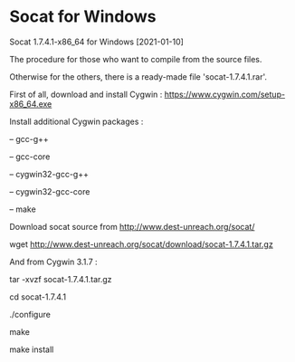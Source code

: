# Socat for Windows
Socat 1.7.4.1-x86_64 for Windows
[2021-01-10]

The procedure for those who want to compile from the source files. 

Otherwise for the others, there is a ready-made file 'socat-1.7.4.1.rar'.

First of all, download and install Cygwin : https://www.cygwin.com/setup-x86_64.exe

Install additional Cygwin packages :

– gcc-g++

– gcc-core

– cygwin32-gcc-g++

– cygwin32-gcc-core

– make

Download socat source from http://www.dest-unreach.org/socat/

wget http://www.dest-unreach.org/socat/download/socat-1.7.4.1.tar.gz

And from Cygwin 3.1.7 : 

tar -xvzf socat-1.7.4.1.tar.gz

cd socat-1.7.4.1

./configure

make

make install
